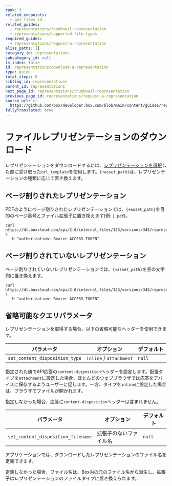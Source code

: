 ```yaml
---
rank: 3
related_endpoints:
  - get_files_id
related_guides:
  - representations/thumbnail-representation
  - representations/supported-file-types
required_guides:
  - representations/request-a-representation
alias_paths: []
category_id: representations
subcategory_id: null
is_index: false
id: representations/download-a-representation
type: guide
total_steps: 8
sibling_id: representations
parent_id: representations
next_page_id: representations/thumbnail-representation
previous_page_id: representations/request-a-representation
source_url: >-
  https://github.com/box/developer.box.com/blob/main/content/guides/representations/download-a-representation.md
fullyTranslated: true
---
```

# ファイルレプリゼンテーションのダウンロード

レプリゼンテーションをダウンロードするには、[レプリゼンテーションを選択][select_representation]した際に受け取った`url_template`を使用します。`{+asset_path}`は、レプリゼンテーションの種類に応じて置き換えます。

## ページ割りされたレプリゼンテーション

PDFのようにページ割りされたレプリゼンテーションでは、`{+asset_path}`を目的のページ番号とファイル拡張子に置き換えます(例: `1.pdf`)。

<!-- markdownlint-disable line-length -->

```curl
curl https://dl.boxcloud.com/api/2.0/internal_files/123/versions/345/representations/pdf/content/3.pdf \
  -H "authorization: Bearer ACCESS_TOKEN"
```

<!-- markdownlint-enable line-length -->

## ページ割りされていないレプリゼンテーション

ページ割りされていないレプリゼンテーションでは、`{+asset_path}`を空の文字列に置き換えます。

<!-- markdownlint-disable line-length -->

```curl
curl https://dl.boxcloud.com/api/2.0/internal_files/123/versions/345/representations/jpg_32x32/content/ \
  -H "authorization: Bearer ACCESS_TOKEN"
```

<!-- markdownlint-eable line-length -->

## 省略可能なクエリパラメータ

レプリゼンテーションを取得する場合、以下の省略可能なヘッダーを使用できます。

| パラメータ                          | オプション                   | デフォルト  |
| ------------------------------ | ----------------------- | ------ |
| `set_content_disposition_type` | `inline` / `attachment` | `null` |

指定された値でAPI応答の`content-disposition`ヘッダーを設定します。配置タイプを`attachment`に設定した場合、ほとんどのウェブブラウザでは応答をデバイスに保存するようユーザーに促します。一方、タイプを`inline`に設定した場合は、ブラウザでファイルが開かれます。

指定しなかった場合、応答に`content-disposition`ヘッダーは含まれません。

| パラメータ                              | オプション       | デフォルト  |
| ---------------------------------- | ----------- | ------ |
| `set_content_disposition_filename` | 拡張子のないファイル名 | `null` |

アプリケーションでは、ダウンロードしたレプリゼンテーションのファイル名を定義できます。

定義しなかった場合、ファイル名は、Box内の元のファイル名から派生し、拡張子はレプリゼンテーションのファイルタイプに置き換えられます。

[select_representation]: guide://representations/request-a-representation
